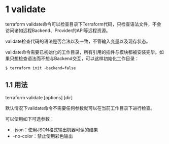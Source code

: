 
# 1 validate

terraform validate命令可以检查目录下Terraform代码，只检查语法文件，不会访问诸如远程Backend、Provider的API等远程资源。

validate检查代码的语法是否合法以及一致，不管输入变量以及现存状态。

validate命令需要已初始化的工作目录，所有引用的插件与模块都被安装完毕。如果只想检查语法而不想与Backend交互，可以这样初始化工作目录：

```
$ terraform init -backend=false
```

## 1.1 用法

terraform validate [options] [dir]

默认情况下validate命令不需要任何参数就可以在当前工作目录下进行检查。

可以使用如下可选参数：
- -json：使用JSON格式输出机器可读的结果
- -no-color：禁止使用彩色输出

